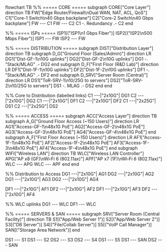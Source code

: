 flowchart TB
  %% ===== CORE =====
  subgraph CORE["Core Layer"]
    direction TB
    FW["Edge Router/Firewall\nDual WAN, NAT, ACL, QoS"]
    C1["Core-1 Switch\n40 Gbps backplane"]
    C2["Core-2 Switch\n40 Gbps backplane"]
    FW --- C1
    FW --- C2
    C1 -. Redundancy .- C2
  end

  %% ===== ISPs =====
  ISP1[("ISP1\n1 Gbps Fiber")]
  ISP2[("ISP2\n500 Mbps Fiber")]
  ISP1 --- FW
  ISP2 --- FW

  %% ===== DISTRIBUTION =====
  subgraph DIST["Distribution Layer"]
    direction TB
    subgraph D_G["Ground Floor (Sales/Admin)"]
      direction LR
      DG1["Dist-GF-1\n10G uplinks"]
      DG2["Dist-GF-2\n10G uplinks"]
      DG1 -. "Stack/MLAG" .- DG2
    end
    subgraph D_F["First Floor (R&D Lab)"]
      direction LR
      DF1["Dist-1F-1\n10G uplinks"]
      DF2["Dist-1F-2\n10G uplinks"]
      DF1 -. "Stack/MLAG" .- DF2
    end
    subgraph D_SRV["Server Room (Central)"]
      direction LR
      DS1["ToR-SRV-1\n10/25G to servers"]
      DS2["ToR-SRV-2\n10/25G to servers"]
      DS1 -. MLAG .- DS2
    end
  end

  %% Core to Distribution (labelled links)
  C1 ---|"2x10G"| DG1
  C2 ---|"2x10G"| DG2
  C1 ---|"2x10G"| DF1
  C2 ---|"2x10G"| DF2
  C1 ---|"2x25G"| DS1
  C2 ---|"2x25G"| DS2

  %% ===== ACCESS =====
  subgraph ACC["Access Layer"]
    direction TB
    subgraph A_G["Ground Floor Access (~150 Users)"]
      direction LR
      AG1["Access-GF-1\n48x1G PoE"]
      AG2["Access-GF-2\n48x1G PoE"]
      AG3["Access-GF-3\n48x1G PoE"]
      AG4["Access-GF-4\n48x1G PoE"]
    end
    subgraph A_F["First Floor Access (~150 Users)"]
      direction LR
      AF1["Access-1F-1\n48x1G PoE"]
      AF2["Access-1F-2\n48x1G PoE"]
      AF3["Access-1F-3\n48x1G PoE"]
      AF4["Access-1F-4\n48x1G PoE"]
    end
    subgraph WIFI["Wireless LAN"]
      direction TB
      WLC["Wireless LAN Controller"]
      APG["AP x8 (GF)\nWi‑Fi 6 (802.11ax)"]
      APF["AP x7 (1F)\nWi‑Fi 6 (802.11ax)"]
      WLC --- APG
      WLC --- APF
    end
  end

  %% Distribution to Access
  DG1 ---|"2x10G"| AG1
  DG2 ---|"2x10G"| AG2
  DG1 ---|"2x10G"| AG3
  DG2 ---|"2x10G"| AG4

  DF1 ---|"2x10G"| AF1
  DF2 ---|"2x10G"| AF2
  DF1 ---|"2x10G"| AF3
  DF2 ---|"2x10G"| AF4

  %% WLC uplinks
  DG1 --- WLC
  DF1 --- WLC

  %% ===== SERVERS & SAN =====
  subgraph SRV["Server Room (Central Facility)"]
    direction TB
    S1[("App/Web Server 1")]
    S2[("App/Web Server 2")]
    S3[("DB Server")]
    S4[("File/Collab Server")]
    S5[("VoIP Call Manager")]
    SAN[("Storage Area Network")]
  end

  DS1 --- S1
  DS1 --- S2
  DS2 --- S3
  DS2 --- S4
  DS1 --- S5
  DS1 --- SAN
  DS2 --- SAN
